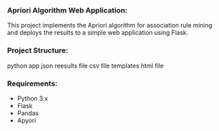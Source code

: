 ### Apriori Algorithm Web Application:

This project implements the Apriori algorithm for association rule mining and deploys the results to a simple web application using Flask.

### Project Structure:
python app
json reesults file
csv file 
templates
html file

### Requirements:
- Python 3.x
- Flask
- Pandas
- Apyori
